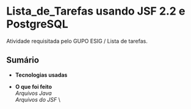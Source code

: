 # Lista_de_Tarefas usando JSF 2.2 e PostgreSQL
Atividade requisitada pelo GUPO ESIG / Lista de tarefas.

## Sumário
- **Tecnologias usadas**

- **O que foi feito** \
  _Arquivos Java_ \
  _Arquivos do JSF_ \
  
